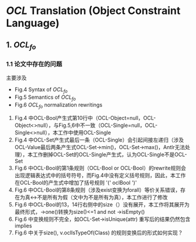 # $OCL$ Translation (Object Constraint Language)



## 1. $OCL_{fo}$

### 1.1 论文中存在的问题

主要涉及 
- Fig.4 Syntax of $OCL_{fo}$
- Fig.5 Semantics of $OCL_{fo}$
- Fig.6 $OCL_{fo}$ normalization rewritings

1. Fig.4 中OCL-Bool产生式第10行中（OCL-Object=null，OCL-Object<>null），与Fig.5,6中不一致（OCL-Single=null，OCL-Single<>null），本工作中使用OCL-Single
2. Fig.4 中OCL-Set产生式最后一条（OCL-Single）会引起间接左递归（涉及OCL-Value最后两条产生式OCL-Set->min()，OCL-Set->max()，Antlr无法处理），本工作删掉OCL-Set的OCL-Single产生式，认为OCL-Single不是OCL-Set
3. Fig.6 中OCL-Bool的第1条规则（OCL-Bool or OCL-Bool）的rewrite规则会出现逻辑表达式中的括号符号，而Fig.4中没有定义括号规则，因此，本工作在OCL-Bool的产生式中增加了括号规则 '(' oclBool ')'    
4. Fig.6 中OCL-Bool的第8条规则（涉及exist变换为forall）等价关系错误，存在为真<->不是所有为假（文中为不是所有为真），本工作进行了修改
5. Fig.6 中OCL-Bool的13，14行右侧中的size（）没有展开，本工作将其展开为最终形式，->one()转换为size()<=1 and not ->isEmpty()
6. Fig.6 中变换规则不完全，如OCL-Set->isUnique(attr) 重写后的结果仍然包含implies
7. Fig.6 中关于size(), v.oclIsTypeOf(Class) 的规则变换后的形式如何实现？